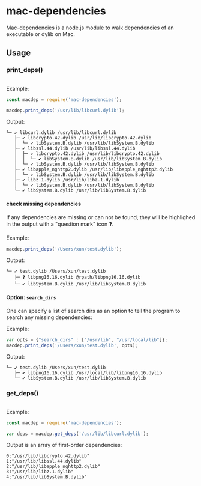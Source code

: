 # mac-dependencies

Mac-dependencies is a node.js module to walk dependencies of an executable or dylib on Mac.

## Usage

### print_deps()

```javascript
```

Example:
```javascript
const macdep = require('mac-dependencies');

macdep.print_deps('/usr/lib/libcurl.dylib');
```

Output:
```
└─ ✔ libcurl.dylib /usr/lib/libcurl.dylib
   ├─ ✔ libcrypto.42.dylib /usr/lib/libcrypto.42.dylib
   │  └─ ✔ libSystem.B.dylib /usr/lib/libSystem.B.dylib
   ├─ ✔ libssl.44.dylib /usr/lib/libssl.44.dylib
   │  ├─ ✔ libcrypto.42.dylib /usr/lib/libcrypto.42.dylib
   │  │  └─ ✔ libSystem.B.dylib /usr/lib/libSystem.B.dylib
   │  └─ ✔ libSystem.B.dylib /usr/lib/libSystem.B.dylib
   ├─ ✔ libapple_nghttp2.dylib /usr/lib/libapple_nghttp2.dylib
   │  └─ ✔ libSystem.B.dylib /usr/lib/libSystem.B.dylib
   ├─ ✔ libz.1.dylib /usr/lib/libz.1.dylib
   │  └─ ✔ libSystem.B.dylib /usr/lib/libSystem.B.dylib
   └─ ✔ libSystem.B.dylib /usr/lib/libSystem.B.dylib
```

#### check missing dependencies

If any dependencies are missing or can not be found, they will be highlighed in the output with a "question mark" icon ❓.

Example:
```javascript
macdep.print_deps('/Users/xun/test.dylib');
```

Output:
```
└─ ✔ test.dylib /Users/xun/test.dylib
   ├─ ❓ libpng16.16.dylib @rpath/libpng16.16.dylib
   └─ ✔ libSystem.B.dylib /usr/lib/libSystem.B.dylib
```

#### Option: `search_dirs`
One can specify a list of search dirs as an option to tell the program to search any missing dependencies:

Example:
```javascript
var opts = {"search_dirs" : ["/usr/lib", "/usr/local/lib"]};
macdep.print_deps('/Users/xun/test.dylib', opts);
```

Output:
```
└─ ✔ test.dylib /Users/xun/test.dylib
   ├─ ✔ libpng16.16.dylib /usr/local/lib/libpng16.16.dylib
   └─ ✔ libSystem.B.dylib /usr/lib/libSystem.B.dylib
```

### get_deps()

```javascript
```

Example:
```javascript
const macdep = require('mac-dependencies');

var deps = macdep.get_deps('/usr/lib/libcurl.dylib');
```

Output is an array of first-order dependencies:
```
0:"/usr/lib/libcrypto.42.dylib"
1:"/usr/lib/libssl.44.dylib"
2:"/usr/lib/libapple_nghttp2.dylib"
3:"/usr/lib/libz.1.dylib"
4:"/usr/lib/libSystem.B.dylib"
```
